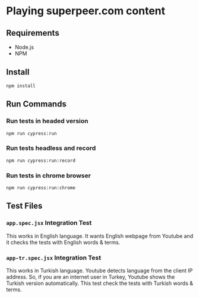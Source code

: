 # Playing superpeer.com content

## Requirements

- Node.js
- NPM

## Install

```shell
npm install
```

## Run Commands

### Run tests in headed version

```shell
npm run cypress:run
```

### Run tests headless and record

```shell
npm run cypress:run:record
```

### Run tests in chrome browser

```shell
npm run cypress:run:chrome
```

## Test Files

### `app.spec.jsx` Integration Test

This works in English language. It wants English webpage from Youtube and it checks the tests with English words & terms.

### `app-tr.spec.jsx` Integration Test

This works in Turkish language. Youtube detects language from the client IP address. So, if you are an internet user in Turkey, Youtube shows the Turkish version automatically. This test check the tests with Turkish words & terms.